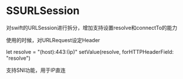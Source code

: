 # SSURLSession
对swift的URLSession进行拆分，增加支持设置resolve和connectTo的能力

使用的时候，对URLRequest设定Header

let resolve = "\(host):443:\(ip)"
setValue(resolve, forHTTPHeaderField: "resolve")

支持SNI功能，用于IP直连
